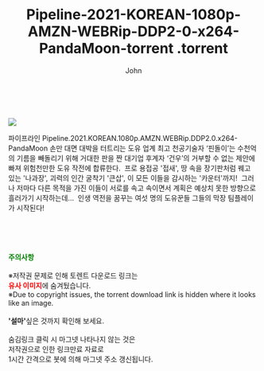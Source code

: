 ﻿---
layout: post
title:  "                   Pipeline-2021-KOREAN-1080p-AMZN-WEBRip-DDP2-0-x264-PandaMoon-torrent                .torrent"
author: John
categories: [ 영화 ]
tags: [  ]
image: https://torrentrj57.com/uploadfile/full/5b309ccde39b02510414eae72f79ed73a6c8ce0a.jpg 
description: "                   Pipeline-2021-KOREAN-1080p-AMZN-WEBRip-DDP2-0-x264-PandaMoon-torrent                 torrent 정보 공유"
toc: true
toc_sticky: true
---

<br>
<p><img src="https://torrentrj57.com/uploadfile/full/5b309ccde39b02510414eae72f79ed73a6c8ce0a.jpg"/></p>
 파이프라인 Pipeline.2021.KOREAN.1080p.AMZN.WEBRip.DDP2.0.x264-PandaMoon 손만 대면 대박을 터트리는 도유 업계 최고 천공기술자 ‘핀돌이’는 수천억의 기름을 빼돌리기 위해 거대한 판을 짠 대기업 후계자 ‘건우’의 거부할 수 없는 제안에 빠져 위험천만한 도유 작전에 합류한다.  프로 용접공 '접새', 땅 속을 장기판처럼 꿰고 있는 '나과장', 괴력의 인간 굴착기 '큰삽', 이 모든 이들을 감시하는 '카운터'까지!  그러나 저마다 다른 목적을 가진 이들이 서로를 속고 속이면서 계획은 예상치 못한 방향으로 흘러가기 시작하는데...  인생 역전을 꿈꾸는 여섯 명의 도유꾼들 그들의 막장 팀플레이가 시작된다! 
    
<br><br><br>
<p data-ke-size="size16"><b><span style="color: green;">주의사항</span></b><br /><br />※저작권 문제로 인해 토렌트 다운로드 링크는<br /><b><span style="color: red;">유사 이미지</span></b>에 숨겨뒀습니다.<br />※Due to copyright issues, the torrent download link is hidden where it looks like an image.<br /><br /><b>'설마'</b>싶은 것까지 확인해 보세요.<br /><br />숨김링크 클릭 시 마그넷 나타나지 않는 것은<br />저작권으로 인한 링크만료 자료로<br />1시간 간격으로 봇에 의해 마그넷 주소 갱신됩니다.</p>

